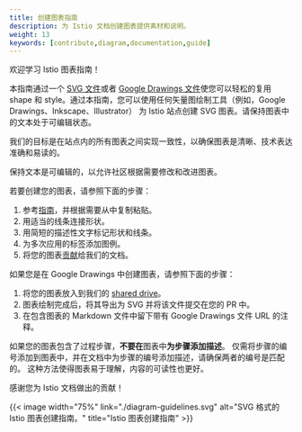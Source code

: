 ```yaml
---
title: 创建图表指南
description: 为 Istio 文档创建图表提供素材和说明。
weight: 13
keywords: [contribute,diagram,documentation,guide]
---
```


欢迎学习 Istio 图表指南！

本指南通过一个 [SVG 文件](./diagram-guidelines.svg)或者
[Google Drawings 文件](https://docs.google.com/drawings/d/1f3NyutAQIDOA8ojGNyMA5JAJllDShZGQAFfdD01XdSc/edit)使您可以轻松的复用
shape 和 style。通过本指南，您可以使用任何矢量图绘制工具（例如，Google Drawings、Inkscape、Illustrator）
为 Istio 站点创建 SVG 图表。请保持图表中的文本处于可编辑状态。

我们的目标是在站点内的所有图表之间实现一致性，以确保图表是清晰、技术表达准确和易读的。

保持文本是可编辑的，以允许社区根据需要修改和改进图表。

若要创建您的图表，请参照下面的步骤：

1. 参考[指南](./diagram-guidelines.svg)，并根据需要从中复制粘贴。
1. 用适当的线条连接形状。
1. 用简短的描述性文字标记形状和线条。
1. 为多次应用的标签添加图例。
1. 将您的图表[贡献](/zh/about/contribute/add-content)给我们的文档。

如果您是在 Google Drawings 中创建图表，请参照下面的步骤：

1. 将您的图表放入到我们的 [shared drive](https://drive.google.com/corp/drive/u/0/folders/17r1m4nfyr9xbfbpMqZsreMvFLCD4bgvx)。
1. 图表绘制完成后，将其导出为 SVG 并将该文件提交在您的 PR 中。
1. 在包含图表的 Markdown 文件中留下带有 Google Drawings 文件 URL 的注释。

如果您的图表包含了过程步骤，**不要在**图表中**为步骤添加描述**。
仅需将步骤的编号添加到图表中，并在文档中为步骤的编号添加描述，请确保两者的编号是匹配的。
这种方法使得图表易于理解，内容的可读性也更好。

感谢您为 Istio 文档做出的贡献！

{{< image width="75%"
    link="./diagram-guidelines.svg"
    alt="SVG 格式的 Istio 图表创建指南。"
    title="Istio 图表创建指南"
    >}}
